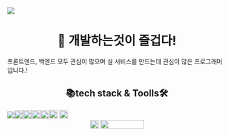 <img src="https://capsule-render.vercel.app/api?type=waving&color=auto&height=200&section=header&text=NoTaeHyeon&fontSize=90" />

<div align="center""> 
  <h1>👀 개발하는것이 즐겁다!</h1>
</div>
프론트엔드, 백엔드 모두 관심이 많으며 실 서비스를 만드는데 관심이 많은 프로그래머입니다.!

<div align="center">
  <h2>📚tech stack & Toolls🛠</h2>

<!-- README.md -->
<div style="display: flex; align-items: center;">
 <img src="https://img.shields.io/badge/JAVA-007396?style=for-the-badge&logo=java&logoColor=white">
  <img src="https://img.shields.io/badge/oracle SQL-F80000?style=for-the-badge&logo=oracle&logoColor=white" height="20" />
  <img src="https://img.shields.io/badge/springBoot-6DB33F?style=for-the-badge&logo=springboot&logoColor=white" height="20" />
  <img src="https://img.shields.io/badge/spring-6DB33F?style=for-the-badge&logo=spring&logoColor=white" height="20" />
  <img src="https://img.shields.io/badge/HTML5-E34F26?style=flat-square&logo=html5&logoColor=white"  height="20" />
    <div align="center">
    
<img src="https://img.shields.io/badge/intellij idea-000000?style=for-the-badge&logo=intellijidea&logoColor=fffffff" height="20"> 
<img src="https://img.shields.io/badge/github-181717?style=for-the-badge&logo=github&logoColor=white" height="20">

  </div>
</div>




<div>
  <img src="https://img.shields.io/badge/w.nth1222@gmail.com-EA4335?style=for-the-badge&logo=gmail&logoColor=ffffff" width=auto; height="20" />
  
  <a href="https://instagram.com/notae__o_o/">
    <img src="http://img.shields.io/badge/-Instagram-black?style=flat&logo=Instagram&link=https://instagram.com/notae__o_o/" width="100" height="20" />
  </a>
</div>


